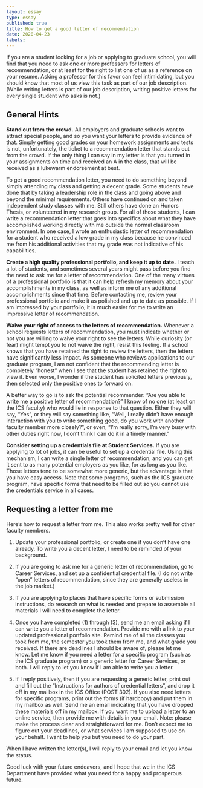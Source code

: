 ```yaml
---
layout: essay
type: essay
published: true
title: How to get a good letter of recommendation
date: 2020-04-23
labels:
---
```


If you are a student looking for a job or applying to graduate school, you will find that you need to ask one or more professors for letters of recommendation, or at least for the right to list one of us as a reference on your resume.  Asking a professor for this favor can feel intimidating, but you should know that most of us view this task as part of our job description.  (While writing letters is part of our job description, writing positive letters for every single student who asks is not.)

## General Hints

**Stand out from the crowd.**  All employers and graduate schools want to attract special people, and so you want your letters to provide evidence of that.  Simply getting good grades on your homework assignments and tests is not, unfortunately, the ticket to a recommendation letter that stands out from the crowd.  If the only thing I can say in my letter is that you turned in your assignments on time and received an A in the class, that will be received as a lukewarm endorsement at best.

To get a good recommendation letter, you need to do something beyond simply attending my class and getting a decent grade.  Some students have done that by taking a leadership role in the class and going above and beyond the minimal requirements.  Others have continued on and taken independent study classes with me.  Still others have done an Honors Thesis, or volunteered in my research group.   For all of those students, I can write a recommendation letter that goes into specifics about what they have accomplished working directly with me outside the normal classroom environment.  In one case, I wrote an enthusiastic letter of recommendation for a student who received a low grade in my class because he convinced me from his additional activities that my grade was not indicative of his capabilities.

**Create a high quality professional portfolio, and keep it up to date.**  I teach a lot of students, and sometimes several years might pass before you find the need to ask me for a letter of recommendation.   One of the many virtues of a professional portfolio is that it can help refresh my memory about your accomplishments in my class, as well as inform me of any additional accomplishments since that time.  Before contacting me, review your professional portfolio and make it as polished and up to date as possible.  If I am impressed by your portfolio, it is much easier for me to write an impressive letter of recommendation.

**Waive your right of access to the letters of recommendation.**  Whenever a school requests letters of recommendation, you must indicate whether or not you are willing to waive your right to see the letters.   While curiosity (or fear) might tempt you to not waive the right, resist this feeling.   If a school knows that you have retained the right to review the letters, then the letters have significantly less impact.   As someone who reviews applications to our graduate program, I am not confident that the recommending letter is completely “honest” when I see that the student has retained the right to view it.  Even worse, I wonder if the student has solicited letters previously, then selected only the positive ones to forward on.

A better way to go is to ask the potential recommender:  “Are you able to write me a positive letter of recommendation?”  I know of no one (at least on the ICS faculty) who would lie in response to that question.   Either they will say, “Yes”, or they will say something like, “Well, I really didn’t have enough interaction with you to write something good, do you work with another faculty member more closely?”, or even, “I’m really sorry, I’m very busy with other duties right now, I don’t think I can do it in a timely manner.”

**Consider setting up a credentials file at Student Services.** If you are applying to lot of jobs, it can be useful to set up a credential file. Using this mechanism, I can write a single letter of recommendation, and you can get it sent to as many potential employers as you like, for as long as you like. Those letters tend to be somewhat more generic, but the advantage is that you have easy access.  Note that some programs, such as the ICS graduate program, have specific forms that need to be filled out so you cannot use the credentials service in all cases.

## Requesting a letter from me

Here’s how to request a letter from me. This also works pretty well for other faculty members.

  1. Update your professional portfolio, or create one if you don’t have one already.  To write you a decent letter, I need to be reminded of your background.

  2. If you are going to ask me for a generic letter of recommendation, go to Career Services, and set up a confidential credential file. (I do not write “open” letters of recommendation, since they are generally useless in the job market.)

  3. If you are applying to places that have specific forms or submission instructions, do research on what is needed and prepare to assemble all materials I will need to complete the letter.

  4. Once you have completed (1) through (3), send me an email asking if I can write you a letter of recommendation.  Provide me with a link to your updated professional portfolio site. Remind me of all the classes you took from me, the semester you took them from me, and what grade you received.  If there are deadlines I should be aware of, please let me know.  Let me know if you need a letter for a specific program (such as the ICS graduate program) or a generic letter for Career Services, or both. I will reply to let you know if I am able to write you a letter.

  5. If I reply positively, then if you are requesting a generic letter, print out and fill out the “Instructions for authors of credential letters”, and drop it off in my mailbox in the ICS Office (POST 302).   If you also need letters for specific programs, print out the forms (if hardcopy) and put them in my mailbox as well.  Send me an email indicating that you have dropped these materials off in my mailbox.  If you want me to upload a letter to an online service, then provide me with details in your email.  Note: please make the process clear and straightforward for me.   Don’t expect me to figure out your deadlines, or what services I am supposed to use on your behalf.  I want to help you but you need to do your part.

When I have written the letter(s), I will reply to your email and let you know the status.

Good luck with your future endeavors, and I hope that we in the ICS Department have provided what you need for a happy and prosperous future.
